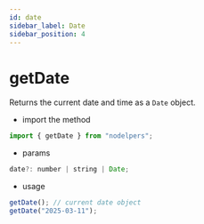 ```yaml
---
id: date
sidebar_label: Date
sidebar_position: 4
---
```


# getDate

Returns the current date and time as a `Date` object.

- import the method

```js
import { getDate } from "nodelpers";
```

- params

```js
date?: number | string | Date;
```

- usage

```js
getDate(); // current date object
getDate("2025-03-11");
```
